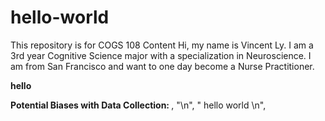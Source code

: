 # hello-world
This repository is for COGS 108 Content
Hi, my name is Vincent Ly. I am a 3rd year Cognitive Science major with a specialization in Neuroscience. I am from San Francisco and want to one day become a Nurse Practitioner. 

 <b> hello </b>
 
 <b> Potential Biases with Data Collection: </b> ,
 "\n",
" hello world \n", 

